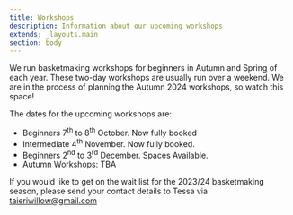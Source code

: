 ```yaml
---
title: Workshops
description: Information about our upcoming workshops
extends: _layouts.main
section: body
---
```


<x-img src="/assets/img/IMG_20211204_155415838.jpg" caption="" class="float-right w-1/3 mx-2 my-2"/>

We run basketmaking workshops for beginners in Autumn and Spring of each year. These two-day workshops are usually run over a weekend. We are in the process of planning the Autumn 2024 workshops, so watch this space!

The dates for the upcoming workshops are: 

 - Beginners 7<sup>th</sup> to 8<sup>th</sup> October. Now fully booked
 - Intermediate 4<sup>th</sup> November. Now fully booked. 
 - Beginners 2<sup>nd</sup> to 3<sup>rd</sup> December. Spaces Available.
 - Autumn Workshops: TBA

If you would like to get on the wait list for the 2023/24 basketmaking season, please send your contact details to Tessa via taieriwillow@gmail.com